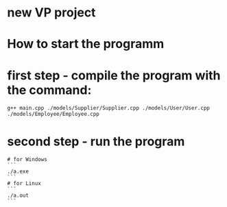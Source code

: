 # new VP project

# How to start the programm

  # first step - compile the program with the command:
  ```
  g++ main.cpp ./models/Supplier/Supplier.cpp ./models/User/User.cpp ./models/Employee/Employee.cpp
  ```
  # second step - run the program
    # for Windows
    ```
    ./a.exe
    ```
    # for Linux
    ```
    ./a.out
    ```

